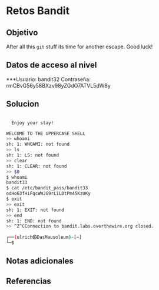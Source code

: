 # Retos Bandit

## Objetivo
After all this `git` stuff its time for another escape. Good luck!

## Datos de acceso al nivel
***Usuario: bandit32
Contraseña: rmCBvG56y58BXzv98yZGdO7ATVL5dW8y

## Solucion
```bash

  Enjoy your stay!

WELCOME TO THE UPPERCASE SHELL
>> whoami
sh: 1: WHOAMI: not found
>> ls
sh: 1: LS: not found
>> clear
sh: 1: CLEAR: not found
>> $0
$ whoami
bandit33
$ cat /etc/bandit_pass/bandit33
odHo63fHiFqcWWJG9rLiLDtPm45KzUKy
$ exit
>> exit
sh: 1: EXIT: not found
>> end
sh: 1: END: not found
>> ^Z^CConnection to bandit.labs.overthewire.org closed.
                                                                                
┌──(ulrich㉿DasMausoleum)-[~]
└─$ 

```

## Notas adicionales

## Referencias

